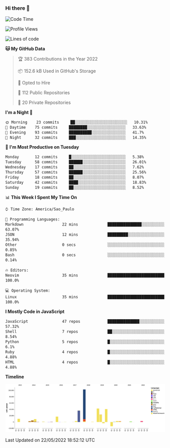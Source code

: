### Hi there 👋

<!--START_SECTION:waka-->
![Code Time](http://img.shields.io/badge/Code%20Time-0%20secs-blue)

![Profile Views](http://img.shields.io/badge/Profile%20Views-0-blue)

![Lines of code](https://img.shields.io/badge/From%20Hello%20World%20I%27ve%20Written-294%20Thousand%20lines%20of%20code-blue)

**🐱 My GitHub Data** 

> 🏆 383 Contributions in the Year 2022
 > 
> 📦 152.6 kB Used in GitHub's Storage 
 > 
> 💼 Opted to Hire
 > 
> 📜 112 Public Repositories 
 > 
> 🔑 20 Private Repositories  
 > 
**I'm a Night 🦉** 

```text
🌞 Morning    23 commits     ██░░░░░░░░░░░░░░░░░░░░░░░   10.31% 
🌆 Daytime    75 commits     ████████░░░░░░░░░░░░░░░░░   33.63% 
🌃 Evening    93 commits     ██████████░░░░░░░░░░░░░░░   41.7% 
🌙 Night      32 commits     ███░░░░░░░░░░░░░░░░░░░░░░   14.35%

```
📅 **I'm Most Productive on Tuesday** 

```text
Monday       12 commits     █░░░░░░░░░░░░░░░░░░░░░░░░   5.38% 
Tuesday      58 commits     ██████░░░░░░░░░░░░░░░░░░░   26.01% 
Wednesday    17 commits     ██░░░░░░░░░░░░░░░░░░░░░░░   7.62% 
Thursday     57 commits     ██████░░░░░░░░░░░░░░░░░░░   25.56% 
Friday       18 commits     ██░░░░░░░░░░░░░░░░░░░░░░░   8.07% 
Saturday     42 commits     ████░░░░░░░░░░░░░░░░░░░░░   18.83% 
Sunday       19 commits     ██░░░░░░░░░░░░░░░░░░░░░░░   8.52%

```


📊 **This Week I Spent My Time On** 

```text
⌚︎ Time Zone: America/Sao_Paulo

💬 Programming Languages: 
Markdown                 22 mins             ███████████████░░░░░░░░░░   63.07% 
JSON                     12 mins             █████████░░░░░░░░░░░░░░░░   35.94% 
Other                    0 secs              ░░░░░░░░░░░░░░░░░░░░░░░░░   0.85% 
Bash                     0 secs              ░░░░░░░░░░░░░░░░░░░░░░░░░   0.14%

🔥 Editors: 
Neovim                   35 mins             █████████████████████████   100.0%

💻 Operating System: 
Linux                    35 mins             █████████████████████████   100.0%

```

**I Mostly Code in JavaScript** 

```text
JavaScript               47 repos            ██████████████░░░░░░░░░░░   57.32% 
Shell                    7 repos             ██░░░░░░░░░░░░░░░░░░░░░░░   8.54% 
Python                   5 repos             █░░░░░░░░░░░░░░░░░░░░░░░░   6.1% 
Ruby                     4 repos             █░░░░░░░░░░░░░░░░░░░░░░░░   4.88% 
HTML                     4 repos             █░░░░░░░░░░░░░░░░░░░░░░░░   4.88%

```


**Timeline**

![Chart not found](https://raw.githubusercontent.com/jampow/jampow/master/charts/bar_graph.png) 


 Last Updated on 22/05/2022 18:52:12 UTC
<!--END_SECTION:waka-->
